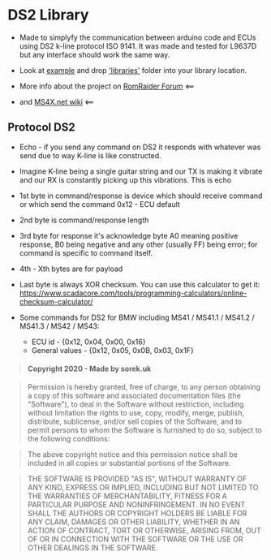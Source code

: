 # DS2 Library
*	Made to simplyfy the communication between arduino code and ECUs using DS2 k-line protocol ISO 9141.
	It was made and tested for L9637D but any interface should work the same way. 

*	Look at [example](example/BasicExample/BasicExample.ino) and drop ['libraries'](example/BasicExample/) folder into your library location.

*	More info about the project on [RomRaider Forum](https://www.romraider.com/forum/viewtopic.php?f=58&t=17030) <==
*	and [MS4X.net wiki](https://www.ms4x.net/index.php?title=Logger.S) <==


## Protocol DS2
*	Echo - if you send any command on DS2 it responds with whatever was send due to way K-line is like constructed.
*	Imagine K-line being a single guitar string and our TX is making it vibrate and our RX is constantly picking up this vibrations. This is echo
	
*	1st byte in command/response is device which should receive command or which send the command
	0x12 - ECU default

*	2nd byte is command/response length

*	3rd byte for response it's acknowledge byte A0 meaning positive response, B0 being negative and any other (usually FF) being error; for command is specific to command itself.
	
*	4th - Xth bytes are for payload

*	Last byte is always XOR checksum. You can use this calculator to get it: https://www.scadacore.com/tools/programming-calculators/online-checksum-calculator/

*	Some commands for DS2 for BMW including MS41 / MS41.1 / MS41.2 / MS41.3 / MS42 / MS43:
	-	ECU id - {0x12, 0x04, 0x00, 0x16}
	-	General values - {0x12, 0x05, 0x0B, 0x03, 0x1F}
	
	
> #### Copyright 2020 - Made by sorek.uk

> Permission is hereby granted, free of charge, to any person obtaining a copy of this software
> and associated documentation files (the "Software"), to deal in the Software without restriction,
> including without limitation the rights to use, copy, modify, merge, publish, distribute, sublicense,
> and/or sell copies of the Software, and to permit persons to whom the Software is furnished to do so,
> subject to the following conditions:

> The above copyright notice and this permission notice shall be included in all copies or substantial portions of the Software.

> THE SOFTWARE IS PROVIDED "AS IS", WITHOUT WARRANTY OF ANY KIND, EXPRESS OR IMPLIED, INCLUDING BUT NOT LIMITED TO THE WARRANTIES OF MERCHANTABILITY,
> FITNESS FOR A PARTICULAR PURPOSE AND NONINFRINGEMENT. IN NO EVENT SHALL THE AUTHORS OR COPYRIGHT HOLDERS BE LIABLE FOR ANY CLAIM, DAMAGES OR OTHER LIABILITY,
> WHETHER IN AN ACTION OF CONTRACT, TORT OR OTHERWISE, ARISING FROM, OUT OF OR IN CONNECTION WITH THE SOFTWARE OR THE USE OR OTHER DEALINGS IN THE SOFTWARE.
